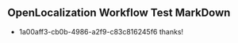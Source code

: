 ## OpenLocalization Workflow Test MarkDown
* 1a00aff3-cb0b-4986-a2f9-c83c816245f6 
thanks!<!--HONumber=Mar16_HO4-->
